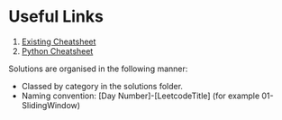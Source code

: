 # Useful Links

1. [Existing Cheatsheet](/cheatsheets/0-ExistingCheatsheet.md)
2. [Python Cheatsheet](/cheatsheets/0-PythonCheatsheet.md)

Solutions are organised in the following manner:

- Classed by category in the solutions folder.
- Naming convention: [Day Number]-[LeetcodeTitle] (for example 01-SlidingWindow)
